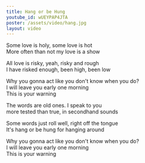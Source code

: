 ```yaml
---
title: Hang or be Hung
youtube_id: wUEYPAP4JTA
poster: /assets/video/hang.jpg
layout: video
---
```


Some love is holy, some love is hot  
More often than not my love is a show

All love is risky, yeah, risky and rough  
I have risked enough, been high, been low

Why you gonna act like you don't know when you do?  
I will leave you early one morning  
This is your warning

The words are old ones. I speak to you  
more tested than true, in secondhand sounds

Some words just roll well, right off the tongue  
It's hang or be hung for hanging around  

Why you gonna act like you don't know when you do?  
I will leave you early one morning  
This is your warning
